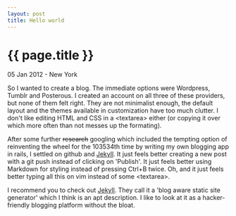 ```yaml
---
layout: post
title: Hello world 
---
```


{{ page.title }}
================

<p class="meta">05 Jan 2012 - New York     </p>

So I wanted to create a blog. The immediate options were Wordpress, Tumblr and Posterous. I created an account on all three of these providers, but none of them felt right. They are not minimalist enough, the default layout and the themes available in customization have too much clutter. I don't like editing HTML and CSS in a &lt;textarea&gt; either (or copying it over which more often than not messes up the formating). 

After some further ~~research~~ googling which included the tempting option of reinventing the wheel for the 103534th time by writing my own blogging app in rails, I settled on github and [Jekyll](https://github.com/mojombo/jekyll). It just feels better creating a new post with a git push instead of clicking on 'Publish'. It just feels better using Markdown for styling instead of pressing Ctrl+B twice. Oh, and it just feels better typing all this on vim instead of some &lt;textarea&gt;.

I recommend you to check out [Jekyll](https://github.com/mojombo/jekyll). They call it a 'blog aware static site generator' which I think is an apt description. I like to look at it as a hacker-friendly blogging platform without the bloat.  
